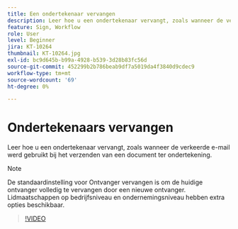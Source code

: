```yaml
---
title: Een ondertekenaar vervangen
description: Leer hoe u een ondertekenaar vervangt, zoals wanneer de verkeerde e-mail werd gebruikt bij het verzenden van een document ter ondertekening
feature: Sign, Workflow
role: User
level: Beginner
jira: KT-10264
thumbnail: KT-10264.jpg
exl-id: bc9d645b-b99a-4928-b539-3d28b83fc56d
source-git-commit: 452299b2b786beab9df7a5019da4f3840d9cdec9
workflow-type: tm+mt
source-wordcount: '69'
ht-degree: 0%

---
```


# Ondertekenaars vervangen

Leer hoe u een ondertekenaar vervangt, zoals wanneer de verkeerde e-mail werd gebruikt bij het verzenden van een document ter ondertekening.

>[!NOTE]
>
>De standaardinstelling voor Ontvanger vervangen is om de huidige ontvanger volledig te vervangen door een nieuwe ontvanger. Lidmaatschappen op bedrijfsniveau en ondernemingsniveau hebben extra opties beschikbaar.

>[!VIDEO](https://video.tv.adobe.com/v/3425306?quality=12&learn=on&hidetitle=true&captions=dut)
